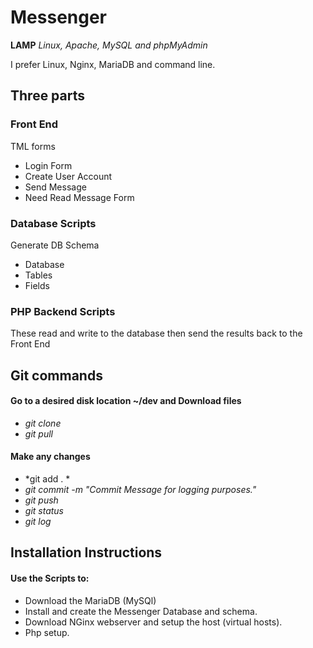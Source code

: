 # Messenger

**LAMP**
*Linux, Apache, MySQL and phpMyAdmin*

I prefer Linux, Nginx, MariaDB and command line.

## Three parts
### Front End
TML forms
  - Login Form
  - Create User Account
  - Send Message
  - Need Read Message Form
### Database Scripts
Generate DB Schema 
- Database
- Tables 
- Fields
### PHP Backend Scripts
These read and write to the database then send the results back to the Front End

## Git commands
#### **Go to a desired disk location ~/dev and Download files**
- *git clone*
- *git pull*
#### **Make any changes**
- *git add . *
- *git commit -m "Commit Message for logging purposes."*
- *git push*
- *git status*
- *git log*

## Installation Instructions
#### Use the Scripts to:
- Download the MariaDB (MySQl)
- Install and create the Messenger Database and schema.
- Download NGinx webserver and setup the host (virtual hosts).
- Php setup.
